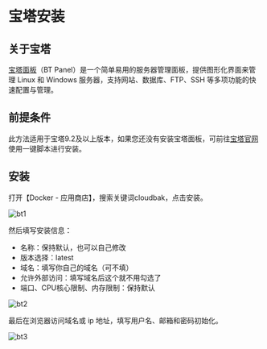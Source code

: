 # 宝塔安装

## 关于宝塔

[宝塔面板](https://www.bt.cn/new/download.html)（BT Panel）是一个简单易用的服务器管理面板，提供图形化界面来管理 Linux 和 Windows 服务器，支持网站、数据库、FTP、SSH 等多项功能的快速配置与管理。

## 前提条件

此方法适用于宝塔9.2及以上版本，如果您还没有安装宝塔面板，可前往[宝塔官网](https://www.bt.cn/new/download.html)使用一键脚本进行安装。


## 安装

打开【Docker - 应用商店】，搜索关键词cloudbak，点击安装。

![bt1](https://static.raining.top/wechat-cloud-bak/org-website/install-bt1.png)

然后填写安装信息：

* 名称：保持默认，也可以自己修改
* 版本选择：latest
* 域名：填写你自己的域名（可不填）
* 允许外部访问：填写域名后这个就不用勾选了
* 端口、CPU核心限制、内存限制：保持默认

![bt2](https://static.raining.top/wechat-cloud-bak/org-website/install-bt2.png)

最后在浏览器访问域名或 ip 地址，填写用户名、邮箱和密码初始化。


![bt3](https://static.raining.top/wechat-cloud-bak/org-website/install-bt3.png)
